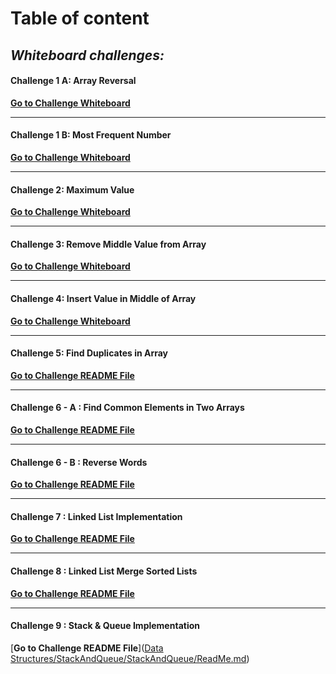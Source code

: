 # Table of content

## *Whiteboard challenges:*

#### Challenge 1 A: Array Reversal
[**Go to Challenge Whiteboard**](whiteboard-challenges/ArrayReversal.jpg)

---


#### Challenge 1 B: Most Frequent Number
[**Go to Challenge Whiteboard**](whiteboard-challenges/MostFreqNumber.jpg)

---


#### Challenge 2: Maximum Value
[**Go to Challenge Whiteboard**](whiteboard-challenges/MaximumValue.jpg)

---


#### Challenge 3: Remove Middle Value from Array
[**Go to Challenge Whiteboard**](whiteboard-challenges/RemoveMiddleValue.jpg)

---


#### Challenge 4: Insert Value in Middle of Array
[**Go to Challenge Whiteboard**](whiteboard-challenges/MiddleValue.jpg)

---


#### Challenge 5: Find Duplicates in Array
[**Go to Challenge README File**](Challenges/Find-Duplicates/Find-Duplicates/README.md)

---


#### Challenge 6 - A : Find Common Elements in Two Arrays
[**Go to Challenge README File**](Challenges/Common-Elements/Common-Elements/README.md)

---


#### Challenge 6 - B : Reverse Words
[**Go to Challenge README File**](Challenges/Reverse-Words/Reverse-Words/README.md)

---


#### Challenge 7 : Linked List Implementation
[**Go to Challenge README File**]([DataStructures/LinkedList/README.md](https://github.com/AyaAl-wahidi/Challenges-and-data-structures/tree/main/Data%20Structures/LinkedList))

---


#### Challenge 8 : Linked List Merge Sorted Lists
[**Go to Challenge README File**]([Data-Structures/LinkedList/LinkedList/README.md](https://github.com/AyaAl-wahidi/Challenges-and-data-structures/tree/main/Data%20Structures/LinkedList/LinkedList))


---


#### Challenge 9 : Stack & Queue Implementation
[**Go to Challenge README File**]([Data Structures/StackAndQueue/StackAndQueue/ReadMe.md](https://github.com/AyaAl-wahidi/Challenges-and-data-structures/tree/main/Data%20Structures/StackAndQueue/StackAndQueue))

